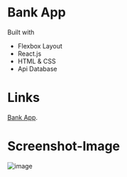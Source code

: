 # Bank App

Built with
* Flexbox Layout
* React.js
* HTML & CSS
* Api Database

# Links
<a href="https://bank-app-seven-phi.vercel.app/">Bank App</a>.

# Screenshot-Image

![image](https://github.com/Hkndevit/Bank-App/assets/153287802/aeee9755-cf99-4517-9ba2-30d29e51c455)



